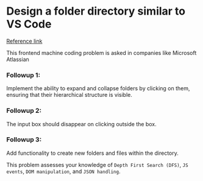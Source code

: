 # Design a folder directory similar to VS Code

[Reference link](https://www.linkedin.com/posts/anmol-agarwal-674a21166_this-frontend-machine-coding-problem-is-asked-ugcPost-7297485629141987328-0k0u?utm_source=share&utm_medium=member_desktop&rcm=ACoAAD5Ft44B20eV_5I84SNh8NRCl6OsdYcJ7tI)

This frontend machine coding problem is asked in companies like Microsoft Atlassian


### Followup 1: 
Implement the ability to expand and collapse folders by clicking on them, ensuring that their hierarchical structure is visible. 

### Followup 2:
The input box should disappear on clicking outside the box.

### Followup 3: 
Add functionality to create new folders and files within the directory. 

This problem assesses your knowledge of `Depth First Search (DFS)`, `JS events`, `DOM manipulation`, and `JSON handling`. 